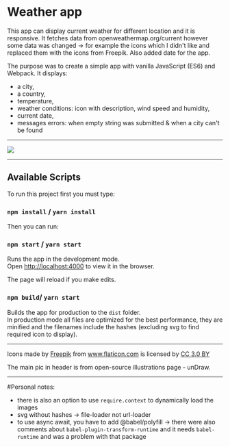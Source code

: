 # Weather app 
This app can display current weather for different location and it is responsive. It fetches data from openweathermap.org/current however some data was changed -> for example the icons which I didn't like and replaced them with the icons from Freepik. Also added date for the app.

The purpose was to create a simple app with vanilla JavaScript (ES6) and Webpack. It displays:
* a city,
* a country,
* temperature,
* weather conditions: icon with description, wind speed and humidity,
* current date,
* messages errors: when empty string was submitted & when a city can't be found

<hr/>
<img src="https://i.gyazo.com/18a2384f2af50292968c6313cc6b0ea2.png" />
<hr/>

## Available Scripts

To run this project first you must type:
### `npm install` / `yarn install`

Then you can run:
### `npm start` / `yarn start`

Runs the app in the development mode.<br>
Open [http://localhost:4000](http://localhost:4000) to view it in the browser.

The page will reload if you make edits.<br>

### `npm build`/ `yarn start`

Builds the app for production to the `dist` folder.<br>
In production mode all files are optimized for the best performance, they are minified and the filenames include the hashes (excluding svg to find required icon to display).<br>

<hr/>

Icons made by <a href="http://www.freepik.com/" title="Freepik">Freepik</a> from <a href="https://www.flaticon.com/" 		    title="Flaticon">www.flaticon.com</a> is licensed by <a href="http://creativecommons.org/licenses/by/3.0/" title="Creative Commons BY 3.0" target="_blank">CC 3.0 BY</a>

The main pic in header is from open-source illustrations page - unDraw.

<hr/>

#Personal notes:
* there is also an option to use `require.context` to dynamically load the images
* svg without hashes -> file-loader not url-loader
* to use async await, you have to add @babel/polyfill -> there were also comments about `babel-plugin-transform-runtime` and it needs `babel-runtime` and was a problem with that package